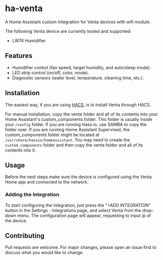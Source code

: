 # ha-venta

A Home Assistant custom Integration for Venta devices with wifi module.

The following Venta device are currently tested and supported:

* LW74 Humidifier

## Features

* Humidifier control (fan speed, target humidity, and auto/sleep mode).
* LED strip control (on/off, color, mode).
* Diagnostic sensors (water level, temperature, cleaning time, etc.).

## Installation

The easiest way, if you are using [HACS](https://hacs.xyz/), is to install Venta through HACS.

For manual installation, copy the venta folder and all of its contents into your Home Assistant's custom_components folder. This folder is usually inside your `/config` folder. If you are running Hass.io, use SAMBA to copy the folder over. If you are running Home Assistant Supervised, the custom_components folder might be located at `/usr/share/hassio/homeassistant`. You may need to create the `custom_components` folder and then copy the venta folder and all of its contents into it.

## Usage

Before the next steps make sure the device is configured using the Venta Home app and connected to the network.

### Adding the Integration

To start configuring the integration, just press the "+ADD INTEGRATION" button in the Settings - Integrations page, and select Venta from the drop-down menu.
The configuration page will appear, requesting to input ip of the device.

## Contributing

Pull requests are welcome. For major changes, please open an issue first to discuss what you would like to change.
